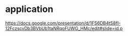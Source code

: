 # application
https://docs.google.com/presentation/d/1FS6DB4tS8fI-12FczscvDb3BVbUb1taNRqoFUWG_HMc/edit#slide=id.p
